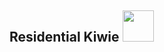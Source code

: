 ## Residential Kiwie <img src="https://img.freepik.com/vetores-gratis/fatia-de-kiwi-fresco-isolada_1284-42882.jpg?size=626&ext=jpg&ga=GA1.1.2083310055.1682532371&semt=robertav1_2_sidr" width="50">

